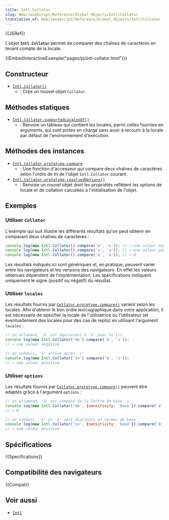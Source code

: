 ```yaml
---
title: Intl.Collator
slug: Web/JavaScript/Reference/Global_Objects/Intl/Collator
translation_of: Web/JavaScript/Reference/Global_Objects/Intl/Collator
---
```


{{JSRef}}

L'objet **`Intl.Collator`** permet de comparer des chaînes de caractères en tenant compte de la locale.

{{EmbedInteractiveExample("pages/js/intl-collator.html")}}

## Constructeur

- [`Intl.Collator()`](/fr/docs/Web/JavaScript/Reference/Global_Objects/Intl/Collator/Collator)
  - : Crée un nouvel objet `Collator`.

## Méthodes statiques

- [`Intl.Collator.supportedLocalesOf()`](/fr/docs/Web/JavaScript/Reference/Global_Objects/Intl/Collator/supportedLocalesOf)
  - : Renvoie un tableau qui contient les locales, parmi celles fournies en arguments, qui sont prises en charge sans avoir à recourir à la locale par défaut de l'environnement d'exécution.

## Méthodes des instances

- [`Intl.Collator.prototype.compare`](/fr/docs/Web/JavaScript/Reference/Global_Objects/Intl/Collator/compare)
  - : Une fonction d'accesseur qui compare deux chaînes de caractères selon l'ordre de tri de l'objet `Intl.Collator` courant.
- [`Intl.Collator.prototype.resolvedOptions()`](/fr/docs/Web/JavaScript/Reference/Global_Objects/Intl/Collator/resolvedOptions)
  - : Renvoie un nouvel objet dont les propriétés reflètent les options de locale et de collation calculées à l'initialisation de l'objet.

## Exemples

### Utiliser `Collator`

L'exemple qui suit illustre les différents résultats qu'on peut obtenir en comparant deux chaînes de caractères&nbsp;:

```js
console.log(new Intl.Collator().compare('a', 'c')); // → une valeur négative
console.log(new Intl.Collator().compare('c', 'a')); // → une valeur positive
console.log(new Intl.Collator().compare('a', 'a')); // → 0
```

Les résultats indiqués ici sont génériques et, en pratique, peuvent varier entre les navigateurs et les versions des navigateurs. En effet les valeurs obtenues dépendent de l'implémentation. Les spécifications indiquent uniquement le signe (positif ou négatif) du résultat.

### Utiliser `locales`

Les résultats fournis par [`Collator.prototype.compare()`](/fr/docs/Web/JavaScript/Reference/Global_Objects/Collator/compare) varient selon les locales. Afin d'obtenir le bon ordre lexicographique dans votre application, il est nécessaire de spécifier la locale de l'utilisatrice ou l'utilisateur (et éventuellement des locales pour des cas de replis) en utilisant l'argument `locales`&nbsp;:

```js
// en allemand, 'ä' est équivalent à 'a' pour le tri
console.log(new Intl.Collator('de').compare('ä', 'z'));
// → une valeur négative

// en suédois, 'ä' arrive après 'z'
console.log(new Intl.Collator('sv').compare('ä', 'z'));
// → une valeur positive
```

### Utiliser `options`

Les résultats fournis par [`Collator.prototype.compare()`](/fr/docs/Web/JavaScript/Reference/Global_Objects/Collator/compare) peuvent être adaptés grâce à l'argument `options`&nbsp;:

```js
// en allemand, 'ä' est composé de la lettre de base 'a'
console.log(new Intl.Collator('de', {sensitivity: 'base'}).compare('ä', 'a'));
// → 0

// en suédois, 'ä' et 'a' sont distincts en termes de base
console.log(new Intl.Collator('sv', {sensitivity: 'base'}).compare('ä', 'a'));
// → une valeur positive
```

## Spécifications

{{Specifications}}

## Compatibilité des navigateurs

{{Compat}}

## Voir aussi

- [`Intl`](/fr/docs/Web/JavaScript/Reference/Global_Objects/Intl)
